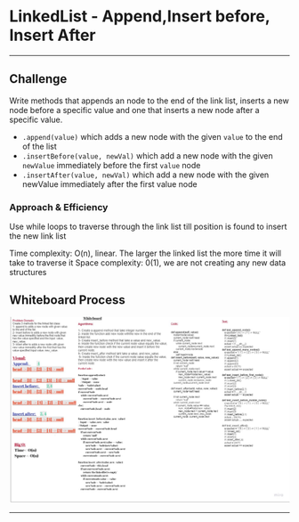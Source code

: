 # LinkedList - Append,Insert before, Insert After

---

## Challenge

Write methods that appends an node to the end of the link list, inserts a new node before a specific value and one that inserts a new node after a specific value.

- `.append(value)` which adds a new node with the given `value` to the end of the list
- `.insertBefore(value, newVal)` which add a new node with the given `newValue` immediately before the first `value` node
- `.insertAfter(value, newVal)` which add a new node with the given newValue immediately after the first value node

### Approach & Efficiency

Use while loops to traverse through the link list till position is found to insert the new link list

Time complexity: O(n), linear. The larger the linked list the more time it will take to traverse it
Space complexity: 0(1), we are not creating any new data structures

## Whiteboard Process

!['WhiteBoard for linked-list-insert'](./whiteboard-linked-list-insertion.jpg)

---
